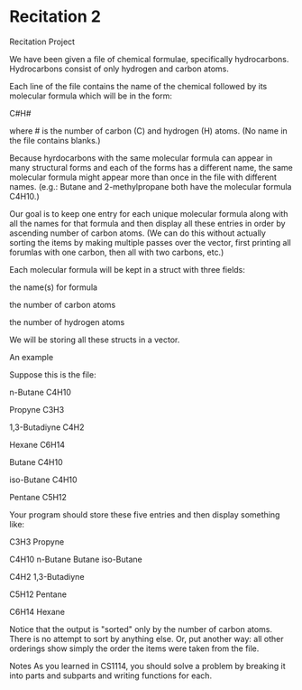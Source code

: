 Recitation 2
============

Recitation Project

We have been given a file of chemical formulae, specifically hydrocarbons. Hydrocarbons consist of only hydrogen and carbon atoms.

Each line of the file contains the name of the chemical followed by its molecular formula which will be in the form:

C#H#

where # is the number of carbon (C) and hydrogen (H) atoms.
(No name in the file contains blanks.)

Because hyrdocarbons with the same molecular formula can appear in many structural forms and each of the forms has a different name, the same molecular formula might appear more than once in the file with different names. (e.g.: Butane and 2-methylpropane both have the molecular formula C4H10.)

Our goal is to keep one entry for each unique molecular formula along with all the names for that formula and then display all these entries in order by ascending number of carbon atoms. (We can do this without actually sorting the items by making multiple passes over the vector, first printing all forumlas with one carbon, then all with two carbons, etc.)

Each molecular formula will be kept in a struct with three fields:

the name(s) for formula

the number of carbon atoms

the number of hydrogen atoms

We will be storing all these structs in a vector.

An example

Suppose this is the file:

n-Butane C4H10

Propyne C3H3

1,3-Butadiyne C4H2

Hexane C6H14

Butane C4H10

iso-Butane C4H10

Pentane C5H12

Your program should store these five entries and then display something 
like:

C3H3 Propyne

C4H10 n-Butane Butane iso-Butane

C4H2 1,3-Butadiyne

C5H12 Pentane

C6H14 Hexane

Notice that the output is "sorted" only by the number of carbon atoms.
There is no attempt to sort by anything else.
Or, put another way: all other orderings show simply the order the items were taken from the file.

Notes
As you learned in CS1114, you should solve a problem by breaking it into parts and subparts and writing functions for each.